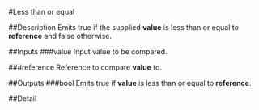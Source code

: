 #Less than or equal

##Description
Emits true if the supplied **value** is less than or equal to **reference** and false otherwise.

##Inputs
###value
Input value to be compared.

###reference
Reference to compare **value** to.

##Outputs
###bool
Emits true if **value** is less than or equal to **reference**.

##Detail

